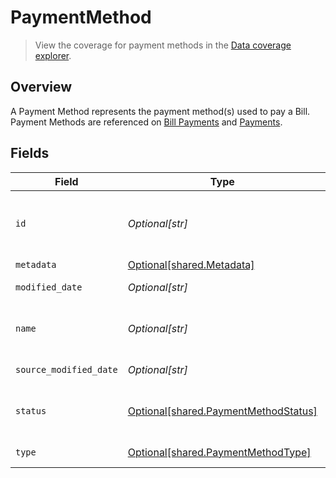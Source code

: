 # PaymentMethod

> View the coverage for payment methods in the <a className="external" href="https://knowledge.codat.io/supported-features/accounting?view=tab-by-data-type&dataType=paymentMethods" target="_blank">Data coverage explorer</a>.

## Overview

A Payment Method represents the payment method(s) used to pay a Bill. Payment Methods are referenced on [Bill Payments](https://docs.codat.io/accounting-api#/schemas/BillPayment) and [Payments](https://docs.codat.io/accounting-api#/schemas/Payment).


## Fields

| Field                                                                                  | Type                                                                                   | Required                                                                               | Description                                                                            | Example                                                                                |
| -------------------------------------------------------------------------------------- | -------------------------------------------------------------------------------------- | -------------------------------------------------------------------------------------- | -------------------------------------------------------------------------------------- | -------------------------------------------------------------------------------------- |
| `id`                                                                                   | *Optional[str]*                                                                        | :heavy_minus_sign:                                                                     | Unique identifier for the payment method.                                              |                                                                                        |
| `metadata`                                                                             | [Optional[shared.Metadata]](undefined/models/shared/metadata.md)                       | :heavy_minus_sign:                                                                     | N/A                                                                                    |                                                                                        |
| `modified_date`                                                                        | *Optional[str]*                                                                        | :heavy_minus_sign:                                                                     | N/A                                                                                    | 2022-10-23T00:00:00.000Z                                                               |
| `name`                                                                                 | *Optional[str]*                                                                        | :heavy_minus_sign:                                                                     | Name of the payment method.                                                            |                                                                                        |
| `source_modified_date`                                                                 | *Optional[str]*                                                                        | :heavy_minus_sign:                                                                     | N/A                                                                                    | 2022-10-23T00:00:00.000Z                                                               |
| `status`                                                                               | [Optional[shared.PaymentMethodStatus]](undefined/models/shared/paymentmethodstatus.md) | :heavy_minus_sign:                                                                     | Status of the Payment Method.                                                          |                                                                                        |
| `type`                                                                                 | [Optional[shared.PaymentMethodType]](undefined/models/shared/paymentmethodtype.md)     | :heavy_minus_sign:                                                                     | Method of payment.                                                                     |                                                                                        |